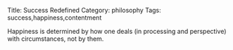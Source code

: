 Title: Success Redefined
Category: philosophy
Tags: success,happiness,contentment

Happiness is determined by how one deals (in processing and perspective) with circumstances, not by them.

